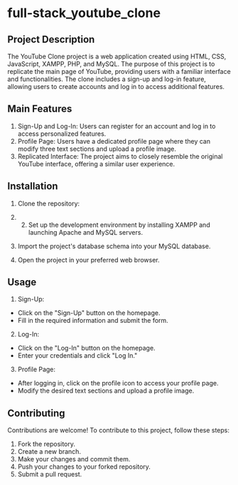 # full-stack_youtube_clone

## Project Description
The YouTube Clone project is a web application created using HTML, CSS, JavaScript, XAMPP, PHP, and MySQL. The purpose of this project is to replicate the main page of YouTube, providing users with a familiar interface and functionalities. The clone includes a sign-up and log-in feature, allowing users to create accounts and log in to access additional features.

## Main Features
1. Sign-Up and Log-In: Users can register for an account and log in to access personalized features.
2. Profile Page: Users have a dedicated profile page where they can modify three text sections and upload a profile image.
3. Replicated Interface: The project aims to closely resemble the original YouTube interface, offering a similar user experience.

## Installation
1. Clone the repository:
2. 2. Set up the development environment by installing XAMPP and launching Apache and MySQL servers.

3. Import the project's database schema into your MySQL database.

4. Open the project in your preferred web browser.

## Usage
1. Sign-Up:
- Click on the "Sign-Up" button on the homepage.
- Fill in the required information and submit the form.

2. Log-In:
- Click on the "Log-In" button on the homepage.
- Enter your credentials and click "Log In."

3. Profile Page:
- After logging in, click on the profile icon to access your profile page.
- Modify the desired text sections and upload a profile image.

## Contributing
Contributions are welcome! To contribute to this project, follow these steps:
1. Fork the repository.
2. Create a new branch.
3. Make your changes and commit them.
4. Push your changes to your forked repository.
5. Submit a pull request.
